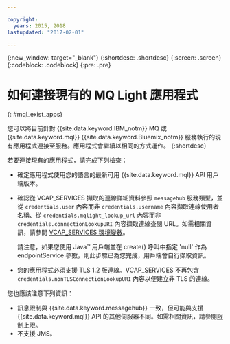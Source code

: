 ```yaml
---

copyright:
  years: 2015, 2018
lastupdated: "2017-02-01"

---
```


{:new_window: target="_blank"}
{:shortdesc: .shortdesc}
{:screen: .screen}
{:codeblock: .codeblock}
{:pre: .pre}

# 如何連接現有的 MQ Light 應用程式
{: #mql_exist_apps}

您可以將目前針對 {{site.data.keyword.IBM_notm}} MQ 或 {{site.data.keyword.mql}}
{{site.data.keyword.Bluemix_notm}} 服務執行的現有應用程式連接至服務。應用程式會繼續以相同的方式運作。
{:shortdesc}

若要連接現有的應用程式，請完成下列檢查：

* 確定應用程式使用您的語言的最新可用 {{site.data.keyword.mql}} API 用戶端版本。
* 確認從 VCAP_SERVICES 擷取的連線詳細資料參照 <code>messagehub</code> 服務類型，並從 <code>credentials.user</code> 內容而非 <code>credentials.username</code> 內容擷取連線使用者名稱、從 <code>credentials.mqlight_lookup_url</code> 內容而非 <code>credentials.connectionLookupURI</code> 內容擷取連線查閱 URL。如需相關資訊，請參閱 [VCAP_SERVICES 環境變數](/docs/services/MessageHub/messagehub071.html)。

	請注意，如果您使用 Java&trade; 用戶端並在 create() 呼叫中指定 'null' 作為 endpointService 參數，則此步驟已為您完成，用戶端會自行擷取資訊。
	
* 您的應用程式必須支援 TLS 1.2 版連線。VCAP_SERVICES 不再包含 <code>credentials.nonTLSConnectionLookupURI</code> 內容以便建立非 TLS 的連線。

您也應該注意下列資訊：

* 訊息限制與 {{site.data.keyword.messagehub}} 一致，但可能與支援 {{site.data.keyword.mql}} API 的其他伺服器不同。如需相關資訊，請參閱[限制上限](/docs/services/MessageHub/messagehub083.html)。
* 不支援 JMS。
